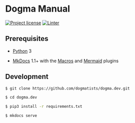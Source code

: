 # Dogma Manual

[![Project license](https://img.shields.io/badge/license-Public%20Domain-blue.svg)](https://unlicense.org)
[![Linter](https://github.com/dogmatists/dogma.dev/workflows/Linter/badge.svg)](https://github.com/dogmatists/dogma.dev/actions?query=workflow%3ALinter)

## Prerequisites

- [Python][] 3

- [MkDocs][] 1.1+
  with the [Macros][] and [Mermaid][] plugins

[Python]:  https://www.python.org
[MkDocs]:  https://www.mkdocs.org
[Macros]:  https://github.com/fralau/mkdocs_macros_plugin
[Mermaid]: https://github.com/fralau/mkdocs-mermaid2-plugin

## Development

```bash
$ git clone https://github.com/dogmatists/dogma.dev.git

$ cd dogma.dev

$ pip3 install -r requirements.txt

$ mkdocs serve
```
